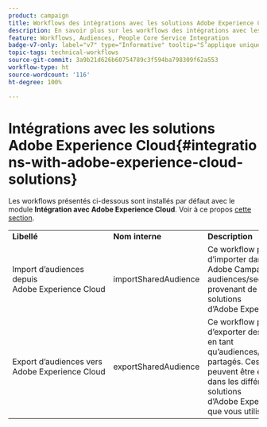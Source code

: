 ```yaml
---
product: campaign
title: Workflows des intégrations avec les solutions Adobe Experience Cloud
description: En savoir plus sur les workflows des intégrations avec les solutions Adobe Experience Cloud
feature: Workflows, Audiences, People Core Service Integration
badge-v7-only: label="v7" type="Informative" tooltip="S’applique uniquement à Campaign Classic v7"
topic-tags: technical-workflows
source-git-commit: 3a9b21d626b60754789c3f594ba798309f62a553
workflow-type: ht
source-wordcount: '116'
ht-degree: 100%

---
```



# Intégrations avec les solutions Adobe Experience Cloud{#integrations-with-adobe-experience-cloud-solutions}



Les workflows présentés ci-dessous sont installés par défaut avec le module **Intégration avec Adobe Experience Cloud**. Voir à ce propos [cette section](../../integrations/using/configuring-ims.md#installing-the-package).

<table> 
 <tbody> 
  <tr> 
   <td> <strong>Libellé</strong><br /> </td> 
   <td> <strong>Nom interne</strong><br /> </td> 
   <td> <strong>Description</strong><br /> </td> 
  </tr> 
  <tr> 
   <td> <span class="uicontrol">Import d’audiences depuis Adobe Experience Cloud</span> <br /> </td> 
   <td> <span class="uicontrol">importSharedAudience</span> <br /> </td> 
   <td> Ce workflow permet d’importer dans Adobe Campaign des audiences/segments provenant de différentes solutions d’Adobe Experience Cloud.<br /> </td> 
  </tr> 
  <tr> 
   <td> <span class="uicontrol">Export d’audiences vers Adobe Experience Cloud</span> <br /> </td> 
   <td> <span class="uicontrol">exportSharedAudience</span> <br /> </td> 
   <td> Ce workflow permet d’exporter des audiences en tant qu’audiences/segments partagés. Ces audiences peuvent être exploitées dans les différentes solutions d’Adobe Experience Cloud que vous utilisez.<br /> </td> 
  </tr> 
 </tbody> 
</table>

